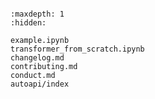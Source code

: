 ```{include} ../README.md
```

```{toctree}
:maxdepth: 1
:hidden:

example.ipynb
transformer_from_scratch.ipynb
changelog.md
contributing.md
conduct.md
autoapi/index
```